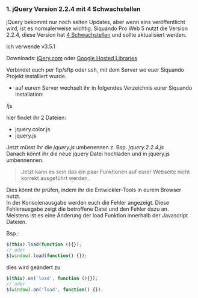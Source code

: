 ### 1. jQuery Version 2.2.4 mit 4 Schwachstellen
jQuery bekommt nur noch selten Updates, aber wenn eins veröffentlicht wird, ist es normalerweise wichtig. Siquando Pro
Web 5 nutzt die Version 2.2.4, diese Version
hat <a href="https://snyk.io/test/npm/jquery/2.2.4" rel="noopener noreferrer">4 Schwachstellen</a> und sollte
aktualisiert werden.

Ich verwende v3.5.1

Downloads:
<a href="https://jquery.com/download/" target="_blank" rel="noopener noreferrer">jQery.com</a> oder
<a href="https://developers.google.com/speed/libraries#jquery" target="_blank" rel="noopener noreferrer">Google Hosted Libraries</a>

Verbindet euch per ftp/sftp oder ssh, mit dem Server wo euer Siquando Projekt installiert wurde.

- auf eurem Server wechselt ihr in folgendes Verzeichnis eurer Siquando Installation:
  
/js

hier findet ihr 2 Dateien:
- jquery.color.js
- jquery.js

Jetzt müsst ihr die *jquery.js* umbenennen z. Bsp. *jquery.2.2.4.js*   
Danach könnt ihr die neue jquery Datei hochladen und in jquery.js umbennennen.

> Jetzt kann es sein das ein paar Funktionen auf eurer Webseite nicht korrekt ausgeführt werden.

Dies könnt ihr prüfen, indem ihr die Entwickler-Tools in eurem Browser nutzt.  
In der Konsolenausgabe werden euch die Fehler angezeigt. Diese Fehlerausgabe zeigt die betroffene Datei und den Fehler
dazu an.  
Meistens ist es eine Änderung der load Funktion innerhalb der Javascript Dateien.

Bsp.:

```js
$(this).load(function (){});
// oder 
$(window).load(function() {});
```

dies wird geändert zu

```js
$(this).on('load', function (){});
// oder
$(window).on('load', function() {});
```
